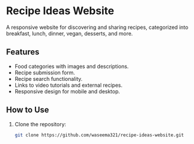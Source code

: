 # Recipe Ideas Website

A responsive website for discovering and sharing recipes, categorized into breakfast, lunch, dinner, vegan, desserts, and more.

## Features
- Food categories with images and descriptions.
- Recipe submission form.
- Recipe search functionality.
- Links to video tutorials and external recipes.
- Responsive design for mobile and desktop.

## How to Use
1. Clone the repository:
   ```bash
   git clone https://github.com/waseema321/recipe-ideas-website.git
